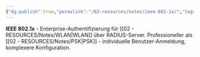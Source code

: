 ```yaml
---
{"dg-publish":true,"permalink":"/02-resources/notes/ieee-802-1x/","tags":["elektrotechnik/wlan/sicherheit","authentifizierung/enterprise","netzwerk/wifi","it-sicherheit"],"noteIcon":"","updated":"2025-09-05T10:26:40.000+02:00"}
---
```



**IEEE 802.1x** - Enterprise-Authentifizierung für [[02 - RESOURCES/Notes/WLAN\|WLAN]] über RADIUS-Server.
Professioneller als [[02 - RESOURCES/Notes/PSK\|PSK]] - individuelle Benutzer-Anmeldung, komplexere Konfiguration.
